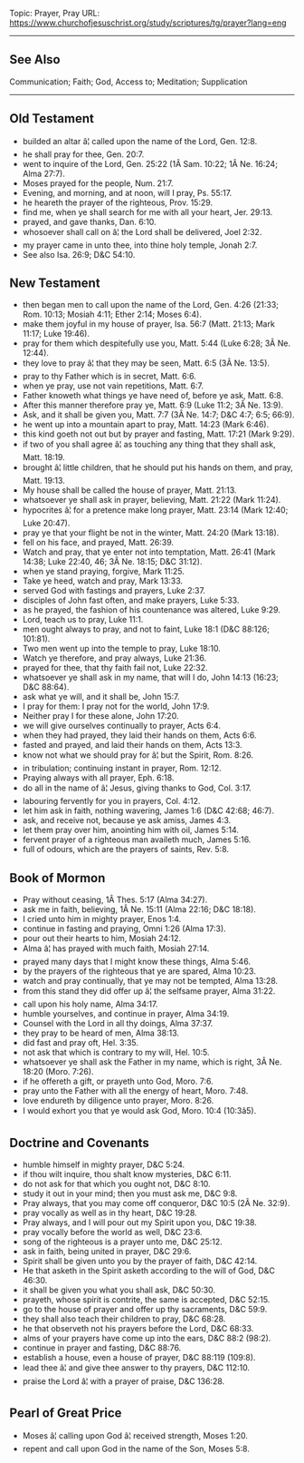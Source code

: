 Topic: Prayer, Pray
URL: https://www.churchofjesuschrist.org/study/scriptures/tg/prayer?lang=eng

---

## See Also

Communication; Faith; God, Access to; Meditation; Supplication

---

## Old Testament

- builded an altar â¦ called upon the name of the Lord, Gen. 12:8.
- he shall pray for thee, Gen. 20:7.
- went to inquire of the Lord, Gen. 25:22 (1Â Sam. 10:22; 1Â Ne. 16:24; Alma 27:7).
- Moses prayed for the people, Num. 21:7.
- Evening, and morning, and at noon, will I pray, Ps. 55:17.
- he heareth the prayer of the righteous, Prov. 15:29.
- find me, when ye shall search for me with all your heart, Jer. 29:13.
- prayed, and gave thanks, Dan. 6:10.
- whosoever shall call on â¦ the Lord shall be delivered, Joel 2:32.
- my prayer came in unto thee, into thine holy temple, Jonah 2:7.
- See also Isa. 26:9; D&C 54:10.

## New Testament

- then began men to call upon the name of the Lord, Gen. 4:26 (21:33; Rom. 10:13; Mosiah 4:11; Ether 2:14; Moses 6:4).
- make them joyful in my house of prayer, Isa. 56:7 (Matt. 21:13; Mark 11:17; Luke 19:46).
- pray for them which despitefully use you, Matt. 5:44 (Luke 6:28; 3Â Ne. 12:44).
- they love to pray â¦ that they may be seen, Matt. 6:5 (3Â Ne. 13:5).
- pray to thy Father which is in secret, Matt. 6:6.
- when ye pray, use not vain repetitions, Matt. 6:7.
- Father knoweth what things ye have need of, before ye ask, Matt. 6:8.
- After this manner therefore pray ye, Matt. 6:9 (Luke 11:2; 3Â Ne. 13:9).
- Ask, and it shall be given you, Matt. 7:7 (3Â Ne. 14:7; D&C 4:7; 6:5; 66:9).
- he went up into a mountain apart to pray, Matt. 14:23 (Mark 6:46).
- this kind goeth not out but by prayer and fasting, Matt. 17:21 (Mark 9:29).
- if two of you shall agree â¦ as touching any thing that they shall ask, Matt. 18:19.
- brought â¦ little children, that he should put his hands on them, and pray, Matt. 19:13.
- My house shall be called the house of prayer, Matt. 21:13.
- whatsoever ye shall ask in prayer, believing, Matt. 21:22 (Mark 11:24).
- hypocrites â¦ for a pretence make long prayer, Matt. 23:14 (Mark 12:40; Luke 20:47).
- pray ye that your flight be not in the winter, Matt. 24:20 (Mark 13:18).
- fell on his face, and prayed, Matt. 26:39.
- Watch and pray, that ye enter not into temptation, Matt. 26:41 (Mark 14:38; Luke 22:40, 46; 3Â Ne. 18:15; D&C 31:12).
- when ye stand praying, forgive, Mark 11:25.
- Take ye heed, watch and pray, Mark 13:33.
- served God with fastings and prayers, Luke 2:37.
- disciples of John fast often, and make prayers, Luke 5:33.
- as he prayed, the fashion of his countenance was altered, Luke 9:29.
- Lord, teach us to pray, Luke 11:1.
- men ought always to pray, and not to faint, Luke 18:1 (D&C 88:126; 101:81).
- Two men went up into the temple to pray, Luke 18:10.
- Watch ye therefore, and pray always, Luke 21:36.
- prayed for thee, that thy faith fail not, Luke 22:32.
- whatsoever ye shall ask in my name, that will I do, John 14:13 (16:23; D&C 88:64).
- ask what ye will, and it shall be, John 15:7.
- I pray for them: I pray not for the world, John 17:9.
- Neither pray I for these alone, John 17:20.
- we will give ourselves continually to prayer, Acts 6:4.
- when they had prayed, they laid their hands on them, Acts 6:6.
- fasted and prayed, and laid their hands on them, Acts 13:3.
- know not what we should pray for â¦ but the Spirit, Rom. 8:26.
- in tribulation; continuing instant in prayer, Rom. 12:12.
- Praying always with all prayer, Eph. 6:18.
- do all in the name of â¦ Jesus, giving thanks to God, Col. 3:17.
- labouring fervently for you in prayers, Col. 4:12.
- let him ask in faith, nothing wavering, James 1:6 (D&C 42:68; 46:7).
- ask, and receive not, because ye ask amiss, James 4:3.
- let them pray over him, anointing him with oil, James 5:14.
- fervent prayer of a righteous man availeth much, James 5:16.
- full of odours, which are the prayers of saints, Rev. 5:8.

## Book of Mormon

- Pray without ceasing, 1Â Thes. 5:17 (Alma 34:27).
- ask me in faith, believing, 1Â Ne. 15:11 (Alma 22:16; D&C 18:18).
- I cried unto him in mighty prayer, Enos 1:4.
- continue in fasting and praying, Omni 1:26 (Alma 17:3).
- pour out their hearts to him, Mosiah 24:12.
- Alma â¦ has prayed with much faith, Mosiah 27:14.
- prayed many days that I might know these things, Alma 5:46.
- by the prayers of the righteous that ye are spared, Alma 10:23.
- watch and pray continually, that ye may not be tempted, Alma 13:28.
- from this stand they did offer up â¦ the selfsame prayer, Alma 31:22.
- call upon his holy name, Alma 34:17.
- humble yourselves, and continue in prayer, Alma 34:19.
- Counsel with the Lord in all thy doings, Alma 37:37.
- they pray to be heard of men, Alma 38:13.
- did fast and pray oft, Hel. 3:35.
- not ask that which is contrary to my will, Hel. 10:5.
- whatsoever ye shall ask the Father in my name, which is right, 3Â Ne. 18:20 (Moro. 7:26).
- if he offereth a gift, or prayeth unto God, Moro. 7:6.
- pray unto the Father with all the energy of heart, Moro. 7:48.
- love endureth by diligence unto prayer, Moro. 8:26.
- I would exhort you that ye would ask God, Moro. 10:4 (10:3â5).

## Doctrine and Covenants

- humble himself in mighty prayer, D&C 5:24.
- if thou wilt inquire, thou shalt know mysteries, D&C 6:11.
- do not ask for that which you ought not, D&C 8:10.
- study it out in your mind; then you must ask me, D&C 9:8.
- Pray always, that you may come off conqueror, D&C 10:5 (2Â Ne. 32:9).
- pray vocally as well as in thy heart, D&C 19:28.
- Pray always, and I will pour out my Spirit upon you, D&C 19:38.
- pray vocally before the world as well, D&C 23:6.
- song of the righteous is a prayer unto me, D&C 25:12.
- ask in faith, being united in prayer, D&C 29:6.
- Spirit shall be given unto you by the prayer of faith, D&C 42:14.
- He that asketh in the Spirit asketh according to the will of God, D&C 46:30.
- it shall be given you what you shall ask, D&C 50:30.
- prayeth, whose spirit is contrite, the same is accepted, D&C 52:15.
- go to the house of prayer and offer up thy sacraments, D&C 59:9.
- they shall also teach their children to pray, D&C 68:28.
- he that observeth not his prayers before the Lord, D&C 68:33.
- alms of your prayers have come up into the ears, D&C 88:2 (98:2).
- continue in prayer and fasting, D&C 88:76.
- establish a house, even a house of prayer, D&C 88:119 (109:8).
- lead thee â¦ and give thee answer to thy prayers, D&C 112:10.
- praise the Lord â¦ with a prayer of praise, D&C 136:28.

## Pearl of Great Price

- Moses â¦ calling upon God â¦ received strength, Moses 1:20.
- repent and call upon God in the name of the Son, Moses 5:8.

